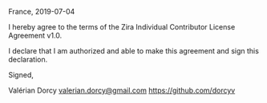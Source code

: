 France, 2019-07-04

I hereby agree to the terms of the Zira Individual Contributor License
Agreement v1.0.

I declare that I am authorized and able to make this agreement and sign this
declaration.

Signed,

Valérian Dorcy valerian.dorcy@gmail.com https://github.com/dorcyv

